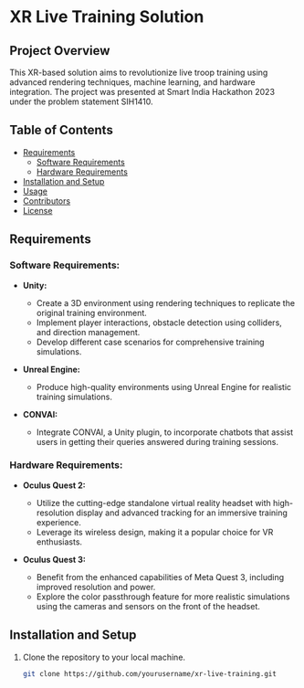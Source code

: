 # XR Live Training Solution

## Project Overview

This XR-based solution aims to revolutionize live troop training using advanced rendering techniques, machine learning, and hardware integration. The project was presented at Smart India Hackathon 2023 under the problem statement SIH1410.

## Table of Contents

- [Requirements](#requirements)
  - [Software Requirements](#software-requirements)
  - [Hardware Requirements](#hardware-requirements)
- [Installation and Setup](#installation-and-setup)
- [Usage](#usage)
- [Contributors](#contributors)
- [License](#license)

## Requirements

### Software Requirements:

- **Unity:**
  - Create a 3D environment using rendering techniques to replicate the original training environment.
  - Implement player interactions, obstacle detection using colliders, and direction management.
  - Develop different case scenarios for comprehensive training simulations.

- **Unreal Engine:**
  - Produce high-quality environments using Unreal Engine for realistic training simulations.

- **CONVAI:**
  - Integrate CONVAI, a Unity plugin, to incorporate chatbots that assist users in getting their queries answered during training sessions.

### Hardware Requirements:

- **Oculus Quest 2:**
  - Utilize the cutting-edge standalone virtual reality headset with high-resolution display and advanced tracking for an immersive training experience.
  - Leverage its wireless design, making it a popular choice for VR enthusiasts.

- **Oculus Quest 3:**
  - Benefit from the enhanced capabilities of Meta Quest 3, including improved resolution and power.
  - Explore the color passthrough feature for more realistic simulations using the cameras and sensors on the front of the headset.

## Installation and Setup

1. Clone the repository to your local machine.
   ```bash
   git clone https://github.com/yourusername/xr-live-training.git
